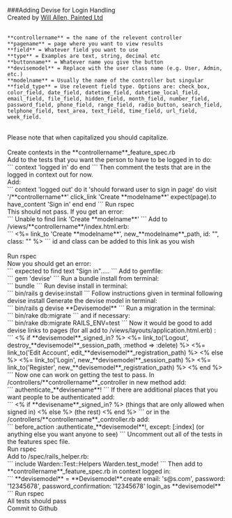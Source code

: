 ###Adding Devise for Login Handling<br>
Created by [Will Allen, Painted Ltd]
<br>
<br>
```
**controllername** = the name of the relevent controller
**pagename** = page where you want to view results
**field** = Whatever field you want to use
**type** = Examples are text, string, decimal etc
**buttonname** = Whatever name you give the button
**devisemodel** = Replace with the user class name (e.g. User, Admin, etc.)
**modelname** = Usually the name of the controller but singular
**field_type** = Use relevent field type. Options are: check_box, color_field, date_field, datetime_field, datetime_local_field, email_field, file_field, hidden_field, month_field, number_field, password_field, phone_field, range_field, radio_button, search_field, telphone_field, text_area, text_field, time_field, url_field, week_field.
```
<br>
Please note that when capitalized you should capitalize.<br>
<br>
Create contexts in the **controllername**_feature_spec.rb <br>
Add to the tests that you want the person to have to be logged in to do:<br>
```
context 'logged in' do
end
```
Then comment the tests that are in the logged in context out for now.<br>
Add: <br>
```
context 'logged out' do
	it 'should forward user to sign in page' do
		visit '/**controllername**'
		click_link 'Create **modelname**'
		expect(page).to have_content 'Sign in'
	end
end
```
Run rspec<br>
This should not pass.  If you get an error: <br>
```
Unable to find link 'Create **modelname**'
```
Add to /views/**controllername**/index.html.erb:<br>
```
<%= link_to 'Create **modelname**', new_**modelname**_path, id: "", class: "" %>
```
id and class can be added to this link as you wish<br><br>
Run rspec<br>
Now you should get an error:<br>
```
expected to find text "Sign in".....
```
Add to gemfile:<br>
```
gem 'devise'
```
Run a bundle install from terminal:<br>
```
bundle
```
Run devise install in terminal:<br>
```
bin/rails g devise:install
```
Follow instructions given in terminal following devise install
Generate the devise model in terminal:<br>
```
bin/rails g devise **Devisemodel**
```
Run a migration in the terminal:<br>
```
bin/rake db:migrate
```
and if necessary:<br>
```
bin/rake db:migrate RAILS_ENV=test
```
Now it would be good to add devise links to pages (for all add to /views/layouts/application.html.erb) :<br>
```
<% if **devisemodel**_signed_in? %>
	<%= link_to('Logout', destroy_**devisemodel**_session_path, :method => :delete) %>
	<%= link_to('Edit Account', edit_**devisemodel**_registration_path) %>
<% else %>
	<%= link_to('Login', new_**devisemodel**_session_path) %>
	<%= link_to('Register', new_**devisemodel**_registration_path) %>
<% end %>
```
Now one can work on getting the test to pass. In /controllers/**controllername**_controller in new method add:<br>
```
authenticate_**devisename**!
```
If there are additional places that you want people to be authenticated add:<br>
```
<% if **devisename**_signed_in? %> (things that are only allowed when signed in)
<% else %> (the rest)
<% end %>
```
or in the /controllers/**controllername**_controller.rb add:<br>
```
before_action :authenticate_**devisemodel**!, except: [:index] (or anything else you want anyone to see)
```
Uncomment out all of the tests in the features spec file.<br>
Run rspec <br>
Add to /spec/rails_helper.rb:<br>
```
include Warden::Test::Helpers
Warden.test_mode!
```
Then add to **controllername**_feature_spec.rb in context logged in:<br>
```
**devisemodel** = **Devisemodel**.create email: 's@s.com', password: '12345678', password_confirmation: '12345678'
login_as **devisemodel**
```
Run rspec<br>
All tests should pass<br>
Commit to Github




[Will Allen, Painted Ltd]:https://github.com/painted